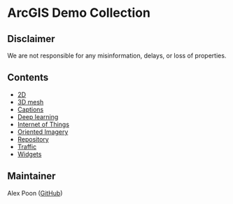 # ArcGIS Demo Collection

## Disclaimer
We are not responsible for any misinformation, delays, or loss of properties.

## Contents

* [2D](2d)
* [3D mesh](3dmesh)
* [Captions](captions)
* [Deep learning](deeplearning)
* [Internet of Things](iot)
* [Oriented Imagery](oic)
* [Repository](repo)
* [Traffic](traffic)
* [Widgets](widget)

## Maintainer
Alex Poon ([GitHub](https://github.com/SoftFeta))
